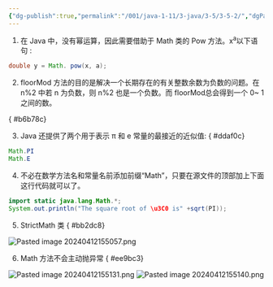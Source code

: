 ```yaml
---
{"dg-publish":true,"permalink":"/001/java-1-11/3-java/3-5/3-5-2/","dgPassFrontmatter":true,"created":"2024-04-12T15:26:13.955+08:00","updated":"2024-06-01T10:43:09.145+08:00"}
---
```


1. 在 Java 中，没有幂运算，因此需要借助于 Math 类的 Pow 方法。x<sup>a</sup>以下语句 :

```java
double y = Math. pow(x, a);
```

2. floorMod 方法的目的是解决一个长期存在的有关整数余数为负数的问题。在 n%2 中若 n 为负数，则 n%2 也是一个负数。而 floorMod总会得到一个 0~ 1之间的数。

{ #b6b78c}

3. Java 还提供了两个用于表示 π 和 e 常量的最接近的近似值:
{ #ddaf0c}


```java
Math.PI
Math.E
```

4. 不必在数学方法名和常量名前添加前缀“Math”，只要在源文件的顶部加上下面这行代码就可以了。

```java
import static java.lang.Math.*;
System.out.println("The square root of \u3C0 is" +sqrt(PI));
```

5. StrictMath 类
{ #bb2dc8}


![Pasted image 20240412155057.png](/img/user/$/$Sys999%20Attachment/Pasted%20image%2020240412155057.png)

6. Math 方法不会主动抛异常
{ #ee9bc3}


![Pasted image 20240412155131.png](/img/user/$/$Sys999%20Attachment/Pasted%20image%2020240412155131.png)
![Pasted image 20240412155140.png](/img/user/$/$Sys999%20Attachment/Pasted%20image%2020240412155140.png)